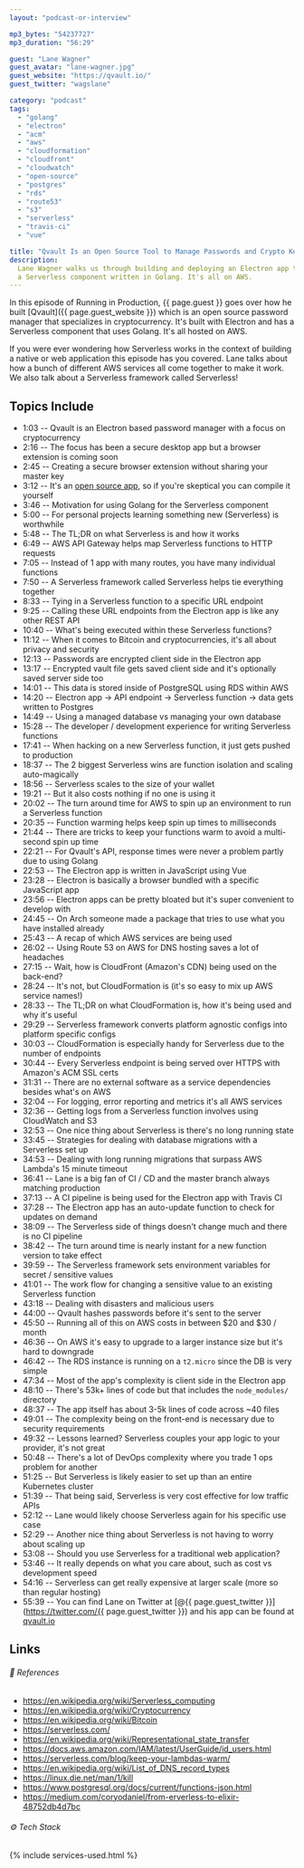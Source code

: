 ```yaml
---
layout: "podcast-or-interview"

mp3_bytes: "54237727"
mp3_duration: "56:29"

guest: "Lane Wagner"
guest_avatar: "lane-wagner.jpg"
guest_website: "https://qvault.io/"
guest_twitter: "wagslane"

category: "podcast"
tags:
  - "golang"
  - "electron"
  - "acm"
  - "aws"
  - "cloudformation"
  - "cloudfront"
  - "cloudwatch"
  - "open-source"
  - "postgres"
  - "rds"
  - "route53"
  - "s3"
  - "serverless"
  - "travis-ci"
  - "vue"

title: "Qvault Is an Open Source Tool to Manage Passwords and Crypto Keys"
description:
  Lane Wagner walks us through building and deploying an Electron app that has
  a Serverless component written in Golang. It's all on AWS.
---
```


In this episode of Running in Production, {{ page.guest }} goes over how he
built [Qvault]({{ page.guest_website }}) which is an open source password
manager that specializes in cryptocurrency. It's built with Electron and has
a Serverless component that uses Golang. It's all hosted on AWS.

If you were ever wondering how Serverless works in the context of building a
native or web application this episode has you covered. Lane talks about how a
bunch of different AWS services all come together to make it work. We also talk
about a Serverless framework called Serverless!

## Topics Include

- 1:03 -- Qvault is an Electron based password manager with a focus on cryptocurrency
- 2:16 -- The focus has been a secure desktop app but a browser extension is coming soon
- 2:45 -- Creating a secure browser extension without sharing your master key
- 3:12 -- It's an [open source app](https://github.com/Q-Vault/qvault), so if you're skeptical you can compile it yourself
- 3:46 -- Motivation for using Golang for the Serverless component
- 5:00 -- For personal projects learning something new (Serverless) is worthwhile
- 5:48 -- The TL;DR on what Serverless is and how it works
- 6:49 -- AWS API Gateway helps map Serverless functions to HTTP requests
- 7:05 -- Instead of 1 app with many routes, you have many individual functions
- 7:50 -- A Serverless framework called Serverless helps tie everything together
- 8:33 -- Tying in a Serverless function to a specific URL endpoint
- 9:25 -- Calling these URL endpoints from the Electron app is like any other REST API
- 10:40 -- What's being executed within these Serverless functions?
- 11:12 -- When it comes to Bitcoin and cryptocurrencies, it's all about privacy and security
- 12:13 -- Passwords are encrypted client side in the Electron app
- 13:17 -- Encrypted vault file gets saved client side and it's optionally saved server side too
- 14:01 -- This data is stored inside of PostgreSQL using RDS within AWS
- 14:20 -- Electron app -> API endpoint -> Serverless function -> data gets written to Postgres
- 14:49 -- Using a managed database vs managing your own database
- 15:28 -- The developer / development experience for writing Serverless functions
- 17:41 -- When hacking on a new Serverless function, it just gets pushed to production
- 18:37 -- The 2 biggest Serverless wins are function isolation and scaling auto-magically
- 18:56 -- Serverless scales to the size of your wallet
- 19:21 -- But it also costs nothing if no one is using it
- 20:02 -- The turn around time for AWS to spin up an environment to run a Serverless function
- 20:35 -- Function warming helps keep spin up times to milliseconds
- 21:44 -- There are tricks to keep your functions warm to avoid a multi-second spin up time
- 22:21 -- For Qvault's API, response times were never a problem partly due to using Golang
- 22:53 -- The Electron app is written in JavaScript using Vue
- 23:28 -- Electron is basically a browser bundled with a specific JavaScript app
- 23:56 -- Electron apps can be pretty bloated but it's super convenient to develop with
- 24:45 -- On Arch someone made a package that tries to use what you have installed already
- 25:43 -- A recap of which AWS services are being used
- 26:02 -- Using Route 53 on AWS for DNS hosting saves a lot of headaches
- 27:15 -- Wait, how is CloudFront (Amazon's CDN) being used on the back-end?
- 28:24 -- It's not, but CloudFormation is (it's so easy to mix up AWS service names!)
- 28:33 -- The TL;DR on what CloudFormation is, how it's being used and why it's useful
- 29:29 -- Serverless framework converts platform agnostic configs into platform specific configs
- 30:03 -- CloudFormation is especially handy for Serverless due to the number of endpoints
- 30:44 -- Every Serverless endpoint is being served over HTTPS with Amazon's ACM SSL certs
- 31:31 -- There are no external software as a service dependencies besides what's on AWS
- 32:04 -- For logging, error reporting and metrics it's all AWS services
- 32:36 -- Getting logs from a Serverless function involves using CloudWatch and S3
- 32:53 -- One nice thing about Serverless is there's no long running state
- 33:45 -- Strategies for dealing with database migrations with a Serverless set up
- 34:53 -- Dealing with long running migrations that surpass AWS Lambda's 15 minute timeout
- 36:41 -- Lane is a big fan of CI / CD and the master branch always matching production
- 37:13 -- A CI pipeline is being used for the Electron app with Travis CI
- 37:28 -- The Electron app has an auto-update function to check for updates on demand
- 38:09 -- The Serverless side of things doesn't change much and there is no CI pipeline
- 38:42 -- The turn around time is nearly instant for a new function version to take effect
- 39:59 -- The Serverless framework sets environment variables for secret / sensitive values
- 41:01 -- The work flow for changing a sensitive value to an existing Serverless function
- 43:18 -- Dealing with disasters and malicious users
- 44:00 -- Qvault hashes passwords before it's sent to the server
- 45:50 -- Running all of this on AWS costs in between $20 and $30 / month
- 46:36 -- On AWS it's easy to upgrade to a larger instance size but it's hard to downgrade
- 46:42 -- The RDS instance is running on a `t2.micro` since the DB is very simple
- 47:34 -- Most of the app's complexity is client side in the Electron app
- 48:10 -- There's 53k+ lines of code but that includes the `node_modules/` directory
- 48:37 -- The app itself has about 3-5k lines of code across ~40 files
- 49:01 -- The complexity being on the front-end is necessary due to security requirements
- 49:32 -- Lessons learned? Serverless couples your app logic to your provider, it's not great
- 50:48 -- There's a lot of DevOps complexity where you trade 1 ops problem for another
- 51:25 -- But Serverless is likely easier to set up than an entire Kubernetes cluster
- 51:39 -- That being said, Serverless is very cost effective for low traffic APIs
- 52:12 -- Lane would likely choose Serverless again for his specific use case
- 52:29 -- Another nice thing about Serverless is not having to worry about scaling up
- 53:08 -- Should you use Serverless for a traditional web application?
- 53:46 -- It really depends on what you care about, such as cost vs development speed
- 54:16 -- Serverless can get really expensive at larger scale (more so than regular hosting)
- 55:39 -- You can find Lane on Twitter at [@{{ page.guest_twitter }}](https://twitter.com/{{ page.guest_twitter }}) and his app can be found at [qvault.io](https://qvault.io/)

## Links

###### 📄 References

- <https://en.wikipedia.org/wiki/Serverless_computing>
- <https://en.wikipedia.org/wiki/Cryptocurrency>
- <https://en.wikipedia.org/wiki/Bitcoin>
- <https://serverless.com/>
- <https://en.wikipedia.org/wiki/Representational_state_transfer>
- <https://docs.aws.amazon.com/IAM/latest/UserGuide/id_users.html>
- <https://serverless.com/blog/keep-your-lambdas-warm/>
- <https://en.wikipedia.org/wiki/List_of_DNS_record_types>
- <https://linux.die.net/man/1/kill>
- <https://www.postgresql.org/docs/current/functions-json.html>
- <https://medium.com/coryodaniel/from-erverless-to-elixir-48752db4d7bc>

###### ⚙️ Tech Stack

{% include services-used.html %}
